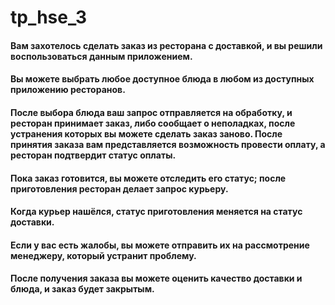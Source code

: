 # tp_hse_3

#### Вам захотелось сделать заказ из ресторана с доставкой, и вы решили воспользоваться данным приложением. 
#### Вы можете выбрать любое доступное блюда в любом из доступных приложению ресторанов. 
#### После выбора блюда ваш запрос отправляется на обработку, и ресторан принимает заказ, либо сообщает о неполадках, после устранения которых вы можете сделать заказ заново. После принятия заказа вам представляется возможность провести оплату, а ресторан подтвердит статус оплаты. 
#### Пока заказ готовится, вы можете отследить его статус; после приготовления ресторан делает запрос курьеру. 
#### Когда курьер нашёлся, статус приготовления меняется на статус доставки. 
#### Если у вас есть жалобы, вы можете отправить их на рассмотрение менеджеру, который устранит проблему. 
#### После получения заказа вы можете оценить качество доставки и блюда, и заказ будет закрытым.
